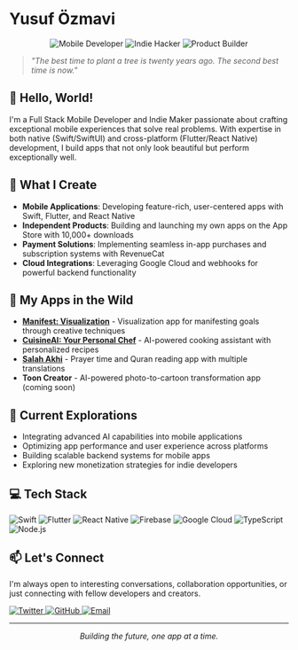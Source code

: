# Yusuf Özmavi

<div align="center">
  <img src="https://img.shields.io/badge/Mobile-Developer-blue?style=for-the-badge" alt="Mobile Developer"/>
  <img src="https://img.shields.io/badge/Indie-Hacker-orange?style=for-the-badge" alt="Indie Hacker"/>
  <img src="https://img.shields.io/badge/Product-Builder-green?style=for-the-badge" alt="Product Builder"/>
</div>

> *"The best time to plant a tree is twenty years ago. The second best time is now."*

## 👋 Hello, World!

I'm a Full Stack Mobile Developer and Indie Maker passionate about crafting exceptional mobile experiences that solve real problems. With expertise in both native (Swift/SwiftUI) and cross-platform (Flutter/React Native) development, I build apps that not only look beautiful but perform exceptionally well.

## 🚀 What I Create

- **Mobile Applications**: Developing feature-rich, user-centered apps with Swift, Flutter, and React Native
- **Independent Products**: Building and launching my own apps on the App Store with 10,000+ downloads
- **Payment Solutions**: Implementing seamless in-app purchases and subscription systems with RevenueCat
- **Cloud Integrations**: Leveraging Google Cloud and webhooks for powerful backend functionality

## 💼 My Apps in the Wild

- [**Manifest: Visualization**](https://apps.apple.com/tr/app/manifest-visualization/id6740709283?l=en) - Visualization app for manifesting goals through creative techniques
- [**CuisineAI: Your Personal Chef**](https://apps.apple.com/tr/app/cuisineai-your-personal-chef/id6503341584?l=en) - AI-powered cooking assistant with personalized recipes
- [**Salah Akhi**](https://apps.apple.com/tr/app/salah-akhi/id6742937290?l=en) - Prayer time and Quran reading app with multiple translations
- **Toon Creator** - AI-powered photo-to-cartoon transformation app (coming soon)

## 🔭 Current Explorations

- Integrating advanced AI capabilities into mobile applications
- Optimizing app performance and user experience across platforms
- Building scalable backend systems for mobile apps
- Exploring new monetization strategies for indie developers

## 💻 Tech Stack

<div>
  <img src="https://img.shields.io/badge/Swift-FA7343?style=flat-square&logo=swift&logoColor=white" alt="Swift"/>
  <img src="https://img.shields.io/badge/Flutter-02569B?style=flat-square&logo=flutter&logoColor=white" alt="Flutter"/>
  <img src="https://img.shields.io/badge/React_Native-20232A?style=flat-square&logo=react&logoColor=61DAFB" alt="React Native"/>
  <img src="https://img.shields.io/badge/Firebase-FFCA28?style=flat-square&logo=firebase&logoColor=black" alt="Firebase"/>
  <img src="https://img.shields.io/badge/Google_Cloud-4285F4?style=flat-square&logo=google-cloud&logoColor=white" alt="Google Cloud"/>
  <img src="https://img.shields.io/badge/TypeScript-007ACC?style=flat-square&logo=typescript&logoColor=white" alt="TypeScript"/>
  <img src="https://img.shields.io/badge/Node.js-339933?style=flat-square&logo=nodedotjs&logoColor=white" alt="Node.js"/>
</div>

## 📫 Let's Connect

I'm always open to interesting conversations, collaboration opportunities, or just connecting with fellow developers and creators.

<div>
  <a href="https://x.com/tony6__">
    <img src="https://img.shields.io/badge/Twitter-1DA1F2?style=for-the-badge&logo=twitter&logoColor=white" alt="Twitter"/>
  </a>
  <a href="https://github.com/josephmp5">
    <img src="https://img.shields.io/badge/GitHub-100000?style=for-the-badge&logo=github&logoColor=white" alt="GitHub"/>
  </a>
  <a href="mailto:ozmaviyusuf@gmail.com">
    <img src="https://img.shields.io/badge/Email-D14836?style=for-the-badge&logo=gmail&logoColor=white" alt="Email"/>
  </a>
</div>

---

<p align="center">
  <i>Building the future, one app at a time.</i>
</p>

